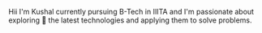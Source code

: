 Hii I'm Kushal currently pursuing B-Tech in IIITA and I'm passionate about exploring 🔭 the latest technologies and applying them to solve problems.